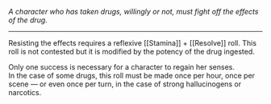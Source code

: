 _A character who has taken drugs, willingly or not, must fight off the effects of the drug._

---

Resisting the effects requires a reflexive [[Stamina]] + [[Resolve]] roll. This roll is not contested but it is modified by the potency of the drug ingested.

Only one success is necessary for a character to regain her senses.\
In the case of some drugs, this roll must be made once per hour, once per scene — or even once per turn, in the case of strong hallucinogens or narcotics.